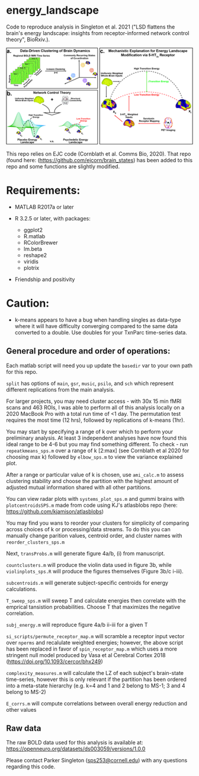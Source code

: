 # energy_landscape

Code to reproduce analysis in Singleton et al. 2021 ("LSD flattens the brain's energy landscape: insights from receptor-informed network control theory", BioRxiv.).

![energy_lanscape_logo](Figure1.jpg)



This repo relies on EJC code (Cornblath et al. Comms Bio, 2020). That repo (found here: (https://github.com/ejcorn/brain_states) has been added to this repo and some functions are slightly modified. 



# Requirements:
  - MATLAB R2017a or later
  - R 3.2.5 or later, with packages:
    - ggplot2
    - R.matlab
    - RColorBrewer
    - lm.beta
    - reshape2
    - viridis
    - plotrix
  
  - Friendship and positivity
  
# Caution: 
- k-means appears to have a bug when handling singles as data-type where it will have difficulty converging compared to the same data converted to a double. Use doubles for your TxnParc time-series data.
  


## General procedure and order of operations:

Each matlab script will need you up update the `basedir` var to your own path for this repo.

`split` has options of `main`, `gsr`, `music`, `psilo`, and `sch` which represent different replications from the main analysis.


For larger projects, you may need cluster access - with 30x 15 min fMRI scans and 463 ROIs, I was able to perform all of this analysis locally on a 2020 MacBook Pro with a total run time of <1 day. The permutation test requires the most time (12 hrs), followed by replications of k-means (1hr).

You may start by specifying a range of k over which to perform your preliminary analysis. At least 3 independent analyses have now found this ideal range to be 4-6 but you may find something different. 
To check - run `repeatkmeans_sps.m` over a range of k [2:max] (see Cornblath et al 2020 for choosing max k) followed by `elbow_sps.m` to view the variance explained plot. 

After a range or particular value of k is chosen, use `ami_calc.m` to assess clustering stability and choose the partition with the highest amount of adjusted mutual information shared with all other partitions.

You can view radar plots with `systems_plot_sps.m` and gummi brains with `plotcentroidsSPS.m` made from code using KJ's atlasblobs repo (here: https://github.com/kjamison/atlasblobs)

You may find you wans to reorder your clusters for simplicity of comparing across choices of k or processing/data streams. To do this you can manually change parition values, centroid order, and cluster names with `reorder_clusters_sps.m`

Next, `transProbs.m` will generate figure 4a/b, (i) from manuscript.

`countclusters.m` will produce the violin data used in figure 3b, while `violinplots_sps.R` will produce the figures themselves (Figure 3b/c i-iii).

`subcentroids.m` will generate subject-specific centroids for energy calculations.

`T_sweep_sps.m` will sweep T and calculate energies then correlate with the emprical tansistion probabilities. Choose T that maximizes the negative correlation.

`subj_energy.m` will reproduce figure 4a/b ii-iii for a given T

`si_scripts/permute_receptor_map.m` will scramble a receptor input vector over `nperms` and recalulate weighted energies;
however, the above script has been replaced in favor of `spin_receptor_map.m` which uses a more stringent null model produced by Vasa et al Cerebral Cortex 2018
(https://doi.org/10.1093/cercor/bhx249)

`complexity_measures.m` will calculate the LZ of each subject's brain-state time-series, however this is only relevant if the partition has been ordered into a meta-state hierarchy (e.g. k=4 and 1 and 2 belong to MS-1; 3 and 4 belong to MS-2)

`E_corrs.m` will compute correlations between overall energy reduction and other values


## Raw data
The raw BOLD data used for this analysis is available at: https://openneuro.org/datasets/ds003059/versions/1.0.0


Please contact Parker Singleton (sps253@cornell.edu) with any questions regarding this code.
